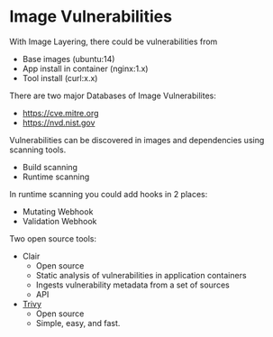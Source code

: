 # Image Vulnerabilities

With Image Layering, there could be vulnerabilities from

- Base images (ubuntu:14)
- App install in container (nginx:1.x)
- Tool install (curl:x.x)

There are two major Databases of Image Vulnerabilites:

- https://cve.mitre.org
- https://nvd.nist.gov

Vulnerabilities can be discovered in images and dependencies using scanning tools.

- Build scanning
- Runtime scanning

In runtime scanning you could add hooks in 2 places:

- Mutating Webhook
- Validation Webhook

Two open source tools:

- Clair
  - Open source
  - Static analysis of vulnerabilities in application containers
  - Ingests vulnerability metadata from a set of sources
  - API
- [Trivy](./trivy.md)
  - Open source
  - Simple, easy, and fast.
